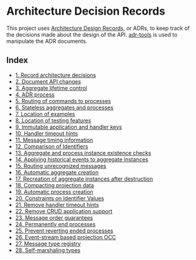 # Architecture Decision Records

This project uses [Architecture Design Records], or ADRs, to keep track of the
decisions made about the design of the API. [adr-tools] is used to manipulate
the ADR documents.

<!-- references -->

[Architecture Design Records]: http://thinkrelevance.com/blog/2011/11/15/documenting-architecture-decisions
[adr-tools]: https://github.com/npryce/adr-tools

## Index

* [1. Record architecture decisions](0001-record-architecture-decisions.md)
* [2. Document API changes](0002-document-api-changes.md)
* [3. Aggregate lifetime control](0003-aggregate-lifetime-control.md)
* [4. ADR process](0004-adr-process.md)
* [5. Routing of commands to processes](0005-routing-of-commands-to-processes.md)
* [6. Stateless aggregates and processes](0006-stateless-aggregates-and-processes.md)
* [7. Location of examples](0007-location-of-examples.md)
* [8. Location of testing features](0008-location-of-testing-features.md)
* [9. Immutable application and handler keys](0009-immutable-keys.md)
* [10. Handler timeout hints](0010-handler-timeout-hints.md)
* [11. Message timing information](0011-message-timing-information.md)
* [12. Comparison of Identifiers](0012-identifier-comparison.md)
* [13. Aggregate and process instance existence checks](0013-instance-exists-check.md)
* [14. Applying historical events to aggregate instances](0014-apply-historical-events-to-aggregates.md)
* [15. Routing unrecognized messages](0015-routing-unrecognized-messages.md)
* [16. Automatic aggregate creation](0016-automatic-aggregate-creation.md)
* [17. Recreation of aggregate instances after destruction](0017-recreate-aggregate-after-destruction.md)
* [18. Compacting projection data](0018-projection-compaction.md)
* [19. Automatic process creation](0019-automatic-process-creation.md)
* [20. Constraints on Identifier Values](0020-identifier-constraints.md)
* [21. Remove handler timeout hints](0021-remove-handler-timeout-hints.md)
* [22. Remove CRUD application support](0022-remove-crud-application-support.md)
* [23. Message order guarantees](0023-message-order-guarantees.md)
* [24. Permanently end processes](0024-permanently-end-processes.md)
* [25. Prevent reverting ended processes](0025-prevent-reverting-ended-processes.md)
* [26. Event-stream based projection OCC](0026-event-stream-based-projection-occ.md)
* [27. Message type registry](0027-message-type-registry.md)
* [28. Self-marshaling types](0028-binary-marshaling.md)
